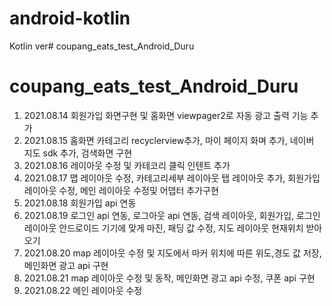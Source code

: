# android-kotlin

Kotlin ver# coupang_eats_test_Android_Duru
# coupang_eats_test_Android_Duru
1. 2021.08.14
  회원가입 화면구현 및 홈화면 viewpager2로 자동 광고 출력 기능 추가
2. 2021.08.15
  홈화면 카테고리 recyclerview추가, 마이 페이지 화며 추가, 네이버 지도 sdk 추가, 검색화면 구현
3. 2021.08.16
  레이아웃 수정 및 카테코리 클릭 인텐트 추가
4. 2021.08.17
  맵 레이아웃 수정, 카테고리세부 레이아웃 탭 레이아웃 추가, 회원가입 레이아웃 수정, 메인 레이아웃 수정및 어뎁터 추가구현
5. 2021.08.18
  회원가입 api 연동
6. 2021.08.19
  로그인 api 연동, 로그아웃 api 연동, 검색 레이아웃, 회원가입, 로그인 레이아웃 안드로이드 기기에 맞게 마진, 패딩 값 수정, 지도 레이아웃 현재위치 받아오기
7. 2021.08.20
  map 레이아웃 수정 및 지도에서 마커 위치에 따른 위도,경도 값 저장, 메인화면 광고 api 구현
8. 2021.08.21
  map 레이아웃 수정 및 동작, 메인화면 광고 api 수정, 쿠폰 api 구현
9. 2021.08.22
  메인 레이아웃 수정

